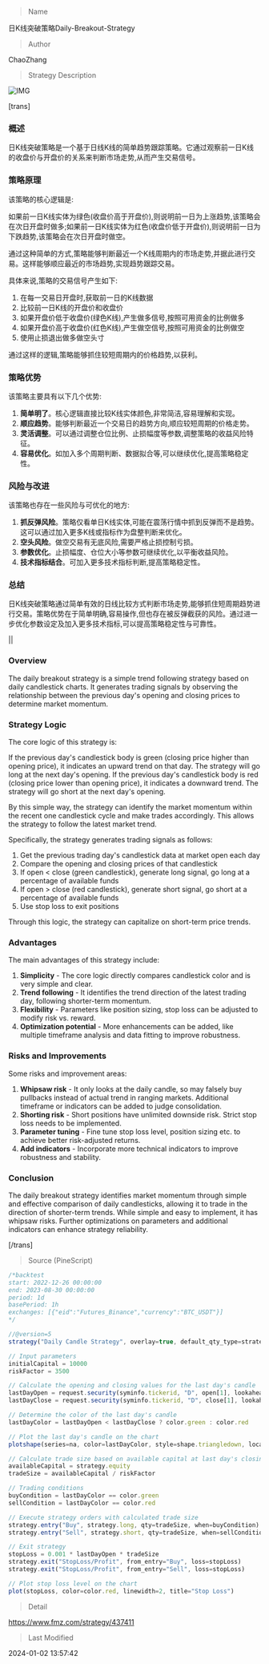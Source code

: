 
> Name

日K线突破策略Daily-Breakout-Strategy

> Author

ChaoZhang

> Strategy Description

![IMG](https://www.fmz.com/upload/asset/16de630a330e35a2b5f.png)

[trans]

### 概述

日K线突破策略是一个基于日线K线的简单趋势跟踪策略。它通过观察前一日K线的收盘价与开盘价的关系来判断市场走势,从而产生交易信号。

### 策略原理

该策略的核心逻辑是:

如果前一日K线实体为绿色(收盘价高于开盘价),则说明前一日为上涨趋势,该策略会在次日开盘时做多;如果前一日K线实体为红色(收盘价低于开盘价),则说明前一日为下跌趋势,该策略会在次日开盘时做空。

通过这种简单的方式,策略能够判断最近一个K线周期内的市场走势,并据此进行交易。这样能够顺应最近的市场趋势,实现趋势跟踪交易。

具体来说,策略的交易信号产生如下:

1. 在每一交易日开盘时,获取前一日的K线数据
2. 比较前一日K线的开盘价和收盘价
3. 如果开盘价低于收盘价(绿色K线),产生做多信号,按照可用资金的比例做多
4. 如果开盘价高于收盘价(红色K线),产生做空信号,按照可用资金的比例做空
5. 使用止损退出做多做空头寸

通过这样的逻辑,策略能够抓住较短周期内的价格趋势,以获利。

### 策略优势

该策略主要具有以下几个优势:

1. **简单明了**。核心逻辑直接比较K线实体颜色,非常简洁,容易理解和实现。
2. **顺应趋势**。能够判断最近一个交易日的趋势方向,顺应较短周期的价格走势。
3. **灵活调整**。可以通过调整仓位比例、止损幅度等参数,调整策略的收益风险特征。
4. **容易优化**。如加入多个周期判断、数据拟合等,可以继续优化,提高策略稳定性。

### 风险与改进

该策略也存在一些风险与可优化的地方:  

1. **抓反弹风险**。策略仅看单日K线实体,可能在震荡行情中抓到反弹而不是趋势。这可以通过加入更多K线或指标作为盘整判断来优化。
2. **空头风险**。做空交易有无底风险,需要严格止损控制亏损。
3. **参数优化**。止损幅度、仓位大小等参数可继续优化,以平衡收益风险。
4. **技术指标结合**。可加入更多技术指标判断,提高策略稳定性。

### 总结

日K线突破策略通过简单有效的日线比较方式判断市场走势,能够抓住短周期趋势进行交易。策略优势在于简单明确,容易操作,但也存在被反弹截获的风险。通过进一步优化参数设定及加入更多技术指标,可以提高策略稳定性与可靠性。


||


### Overview

The daily breakout strategy is a simple trend following strategy based on daily candlestick charts. It generates trading signals by observing the relationship between the previous day's opening and closing prices to determine market momentum.  

### Strategy Logic  

The core logic of this strategy is:

If the previous day's candlestick body is green (closing price higher than opening price), it indicates an upward trend on that day. The strategy will go long at the next day's opening. If the previous day's candlestick body is red (closing price lower than opening price), it indicates a downward trend. The strategy will go short at the next day's opening.  

By this simple way, the strategy can identify the market momentum within the recent one candlestick cycle and make trades accordingly. This allows the strategy to follow the latest market trend.

Specifically, the strategy generates trading signals as follows:  

1. Get the previous trading day's candlestick data at market open each day  
2. Compare the opening and closing prices of that candlestick
3. If open < close (green candlestick), generate long signal, go long at a percentage of available funds  
4. If open > close (red candlestick), generate short signal, go short at a percentage of available funds
5. Use stop loss to exit positions  

Through this logic, the strategy can capitalize on short-term price trends.

### Advantages  

The main advantages of this strategy include:  

1. **Simplicity** - The core logic directly compares candlestick color and is very simple and clear.  
2. **Trend following** - It identifies the trend direction of the latest trading day, following shorter-term momentum. 
3. **Flexibility** - Parameters like position sizing, stop loss can be adjusted to modify risk vs. reward.  
4. **Optimization potential** - More enhancements can be added, like multiple timeframe analysis and data fitting to improve robustness.  

### Risks and Improvements

Some risks and improvement areas:

1. **Whipsaw risk** - It only looks at the daily candle, so may falsely buy pullbacks instead of actual trend in ranging markets. Additional timeframe or indicators can be added to judge consolidation.  
2. **Shorting risk** - Short positions have unlimited downside risk. Strict stop loss needs to be implemented.
3. **Parameter tuning** - Fine tune stop loss level, position sizing etc. to achieve better risk-adjusted returns.  
4. **Add indicators** - Incorporate more technical indicators to improve robustness and stability.

### Conclusion  

The daily breakout strategy identifies market momentum through simple and effective comparison of daily candlesticks, allowing it to trade in the direction of shorter-term trends. While simple and easy to implement, it has whipsaw risks. Further optimizations on parameters and additional indicators can enhance strategy reliability.

[/trans]



> Source (PineScript)

``` javascript
/*backtest
start: 2022-12-26 00:00:00
end: 2023-08-30 00:00:00
period: 1d
basePeriod: 1h
exchanges: [{"eid":"Futures_Binance","currency":"BTC_USDT"}]
*/

//@version=5
strategy("Daily Candle Strategy", overlay=true, default_qty_type=strategy.percent_of_equity, default_qty_value=0.0)

// Input parameters
initialCapital = 10000
riskFactor = 3500

// Calculate the opening and closing values for the last day's candle
lastDayOpen = request.security(syminfo.tickerid, "D", open[1], lookahead=barmerge.lookahead_on)
lastDayClose = request.security(syminfo.tickerid, "D", close[1], lookahead=barmerge.lookahead_on)

// Determine the color of the last day's candle
lastDayColor = lastDayOpen < lastDayClose ? color.green : color.red

// Plot the last day's candle on the chart
plotshape(series=na, color=lastDayColor, style=shape.triangledown, location=location.abovebar)

// Calculate trade size based on available capital at last day's closing
availableCapital = strategy.equity
tradeSize = availableCapital / riskFactor

// Trading conditions
buyCondition = lastDayColor == color.green
sellCondition = lastDayColor == color.red

// Execute strategy orders with calculated trade size
strategy.entry("Buy", strategy.long, qty=tradeSize, when=buyCondition)
strategy.entry("Sell", strategy.short, qty=tradeSize, when=sellCondition)

// Exit strategy
stopLoss = 0.001 * lastDayOpen * tradeSize
strategy.exit("StopLoss/Profit", from_entry="Buy", loss=stopLoss)
strategy.exit("StopLoss/Profit", from_entry="Sell", loss=stopLoss)

// Plot stop loss level on the chart
plot(stopLoss, color=color.red, linewidth=2, title="Stop Loss")


```

> Detail

https://www.fmz.com/strategy/437411

> Last Modified

2024-01-02 13:57:42
